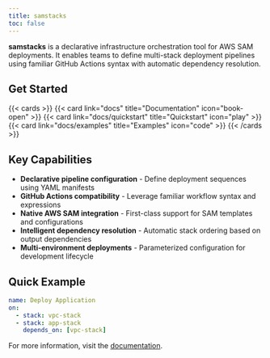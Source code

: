 ```yaml
---
title: samstacks
toc: false
---
```


**samstacks** is a declarative infrastructure orchestration tool for AWS SAM deployments. It enables teams to define multi-stack deployment pipelines using familiar GitHub Actions syntax with automatic dependency resolution.

## Get Started

{{< cards >}}
  {{< card link="docs" title="Documentation" icon="book-open" >}}
  {{< card link="docs/quickstart" title="Quickstart" icon="play" >}}
  {{< card link="docs/examples" title="Examples" icon="code" >}}
{{< /cards >}}

## Key Capabilities

- **Declarative pipeline configuration** - Define deployment sequences using YAML manifests
- **GitHub Actions compatibility** - Leverage familiar workflow syntax and expressions
- **Native AWS SAM integration** - First-class support for SAM templates and configurations  
- **Intelligent dependency resolution** - Automatic stack ordering based on output dependencies
- **Multi-environment deployments** - Parameterized configuration for development lifecycle

## Quick Example

```yaml
name: Deploy Application
on:
  - stack: vpc-stack
  - stack: app-stack
    depends_on: [vpc-stack]
```

For more information, visit the [documentation](/docs).
